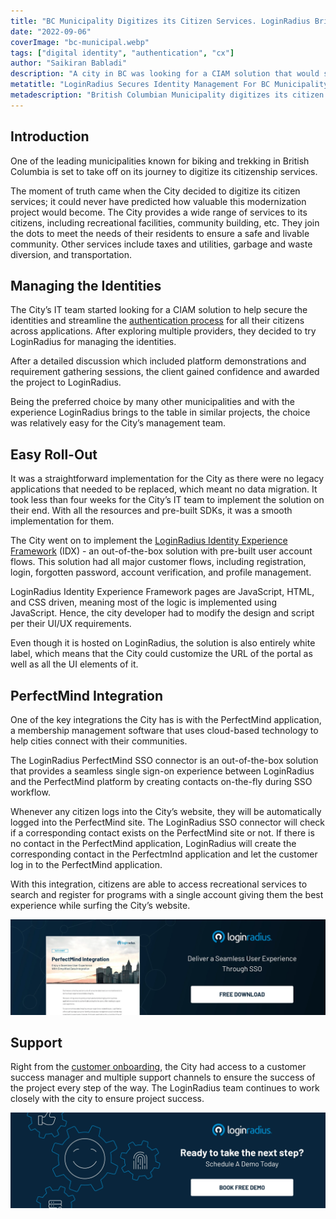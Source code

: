 ```yaml
---
title: "BC Municipality Digitizes its Citizen Services. LoginRadius Brings Identity to the Table."
date: "2022-09-06"
coverImage: "bc-municipal.webp"
tags: ["digital identity", "authentication", "cx"]
author: "Saikiran Babladi"
description: "A city in BC was looking for a CIAM solution that would secure the identities and streamline the authentication process for its citizens. Here's why they decided to try LoginRadius and the decision worked in their favor."
metatitle: "LoginRadius Secures Identity Management For BC Municipality"
metadescription: "British Columbian Municipality digitizes its citizen services. Read how LoginRadius secured identities and streamlined authentication for their citizens."
---
```


## Introduction

One of the leading municipalities known for biking and trekking in British Columbia is set to take off on its journey to digitize its citizenship services. 

The moment of truth came when the City decided to digitize its citizen services; it could never have predicted how valuable this modernization project would become. The City provides a wide range of services to its citizens, including recreational facilities, community building, etc. They join the dots to meet the needs of their residents to ensure a safe and livable community. Other services include taxes and utilities, garbage and waste diversion, and transportation. 

## Managing the Identities

The City’s IT team started looking for a CIAM solution to help secure the identities and streamline the [authentication process](https://www.loginradius.com/blog/identity/what-is-login-authentication/) for all their citizens across applications. After exploring multiple providers, they decided to try LoginRadius for managing the identities. 

After a detailed discussion which included platform demonstrations and requirement gathering sessions, the client gained confidence and awarded the project to LoginRadius.

Being the preferred choice by many other municipalities and with the experience LoginRadius brings to the table in similar projects, the choice was relatively easy for the City’s management team. 


## Easy Roll-Out

It was a straightforward implementation for the City as there were no legacy applications that needed to be replaced, which meant no data migration. It took less than four weeks for the City’s IT team to implement the solution on their end. With all the resources and pre-built SDKs, it was a smooth implementation for them. 

The City went on to implement the [LoginRadius Identity Experience Framework](https://www.loginradius.com/identity-experience-framework/) (IDX) - an out-of-the-box solution with pre-built user account flows. This solution had all major customer flows, including registration, login, forgotten password, account verification, and profile management. 

LoginRadius Identity Experience Framework pages are JavaScript, HTML, and CSS driven, meaning most of the logic is implemented using JavaScript. Hence, the city developer had to modify the design and script per their UI/UX requirements.

Even though it is hosted on LoginRadius, the solution is also entirely white label, which means that the City could customize the URL of the portal as well as all the UI elements of it. 

## PerfectMind Integration

One of the key integrations the City has is with the PerfectMind application, a membership management software that uses cloud-based technology to help cities connect with their communities. 

The LoginRadius PerfectMind SSO connector is an out-of-the-box solution that provides a seamless single sign-on experience between LoginRadius and the PerfectMind platform by creating contacts on-the-fly during SSO workflow. 

Whenever any citizen logs into the City’s website, they will be automatically logged into the PerfectMind site. The LoginRadius SSO connector will check if a corresponding contact exists on the PerfectMind site or not. If there is no contact in the PerfectMind application, LoginRadius will create the corresponding contact in the PerfectmInd application and let the customer log in to the PerfectMind application. 

With this integration, citizens are able to access recreational services to search and register for programs with a single account giving them the best experience while surfing the City’s website.

[![DS-perfectmindint](DS-perfectmindint.webp)](https://www.loginradius.com/resource/perfectmind-integration)

## Support

Right from the [customer onboarding](https://www.loginradius.com/blog/identity/loginradius-streamlines-user-onboarding-harry-rosen/), the City had access to a customer success manager and multiple support channels to ensure the success of the project every step of the way. The LoginRadius team continues to work closely with the city to ensure project success.

[![LoginRadius Book a Demo](../../assets/book-a-demo-loginradius.webp)](https://www.loginradius.com/contact-us?utm_source=blog&utm_medium=web&utm_campaign=loginradius-secures-identity-management-bc-municpality)
